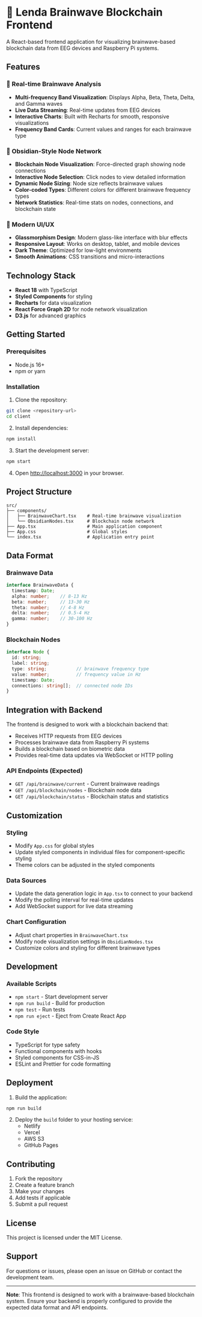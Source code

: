 # 🧠 Lenda Brainwave Blockchain Frontend

A React-based frontend application for visualizing brainwave-based blockchain data from EEG devices and Raspberry Pi systems.

## Features

### 🎯 Real-time Brainwave Analysis
- **Multi-frequency Band Visualization**: Displays Alpha, Beta, Theta, Delta, and Gamma waves
- **Live Data Streaming**: Real-time updates from EEG devices
- **Interactive Charts**: Built with Recharts for smooth, responsive visualizations
- **Frequency Band Cards**: Current values and ranges for each brainwave type

### 🔗 Obsidian-Style Node Network
- **Blockchain Node Visualization**: Force-directed graph showing node connections
- **Interactive Node Selection**: Click nodes to view detailed information
- **Dynamic Node Sizing**: Node size reflects brainwave values
- **Color-coded Types**: Different colors for different brainwave frequency types
- **Network Statistics**: Real-time stats on nodes, connections, and blockchain state

### 🎨 Modern UI/UX
- **Glassmorphism Design**: Modern glass-like interface with blur effects
- **Responsive Layout**: Works on desktop, tablet, and mobile devices
- **Dark Theme**: Optimized for low-light environments
- **Smooth Animations**: CSS transitions and micro-interactions

## Technology Stack

- **React 18** with TypeScript
- **Styled Components** for styling
- **Recharts** for data visualization
- **React Force Graph 2D** for node network visualization
- **D3.js** for advanced graphics

## Getting Started

### Prerequisites
- Node.js 16+ 
- npm or yarn

### Installation

1. Clone the repository:
```bash
git clone <repository-url>
cd client
```

2. Install dependencies:
```bash
npm install
```

3. Start the development server:
```bash
npm start
```

4. Open [http://localhost:3000](http://localhost:3000) in your browser.

## Project Structure

```
src/
├── components/
│   ├── BrainwaveChart.tsx    # Real-time brainwave visualization
│   └── ObsidianNodes.tsx     # Blockchain node network
├── App.tsx                   # Main application component
├── App.css                   # Global styles
└── index.tsx                 # Application entry point
```

## Data Format

### Brainwave Data
```typescript
interface BrainwaveData {
  timestamp: Date;
  alpha: number;    // 8-13 Hz
  beta: number;     // 13-30 Hz
  theta: number;    // 4-8 Hz
  delta: number;    // 0.5-4 Hz
  gamma: number;    // 30-100 Hz
}
```

### Blockchain Nodes
```typescript
interface Node {
  id: string;
  label: string;
  type: string;           // brainwave frequency type
  value: number;          // frequency value in Hz
  timestamp: Date;
  connections: string[];  // connected node IDs
}
```

## Integration with Backend

The frontend is designed to work with a blockchain backend that:
- Receives HTTP requests from EEG devices
- Processes brainwave data from Raspberry Pi systems
- Builds a blockchain based on biometric data
- Provides real-time data updates via WebSocket or HTTP polling

### API Endpoints (Expected)
- `GET /api/brainwave/current` - Current brainwave readings
- `GET /api/blockchain/nodes` - Blockchain node data
- `GET /api/blockchain/status` - Blockchain status and statistics

## Customization

### Styling
- Modify `App.css` for global styles
- Update styled components in individual files for component-specific styling
- Theme colors can be adjusted in the styled components

### Data Sources
- Update the data generation logic in `App.tsx` to connect to your backend
- Modify the polling interval for real-time updates
- Add WebSocket support for live data streaming

### Chart Configuration
- Adjust chart properties in `BrainwaveChart.tsx`
- Modify node visualization settings in `ObsidianNodes.tsx`
- Customize colors and styling for different brainwave types

## Development

### Available Scripts

- `npm start` - Start development server
- `npm run build` - Build for production
- `npm test` - Run tests
- `npm run eject` - Eject from Create React App

### Code Style
- TypeScript for type safety
- Functional components with hooks
- Styled components for CSS-in-JS
- ESLint and Prettier for code formatting

## Deployment

1. Build the application:
```bash
npm run build
```

2. Deploy the `build` folder to your hosting service:
   - Netlify
   - Vercel
   - AWS S3
   - GitHub Pages

## Contributing

1. Fork the repository
2. Create a feature branch
3. Make your changes
4. Add tests if applicable
5. Submit a pull request

## License

This project is licensed under the MIT License.

## Support

For questions or issues, please open an issue on GitHub or contact the development team.

---

**Note**: This frontend is designed to work with a brainwave-based blockchain system. Ensure your backend is properly configured to provide the expected data format and API endpoints.
